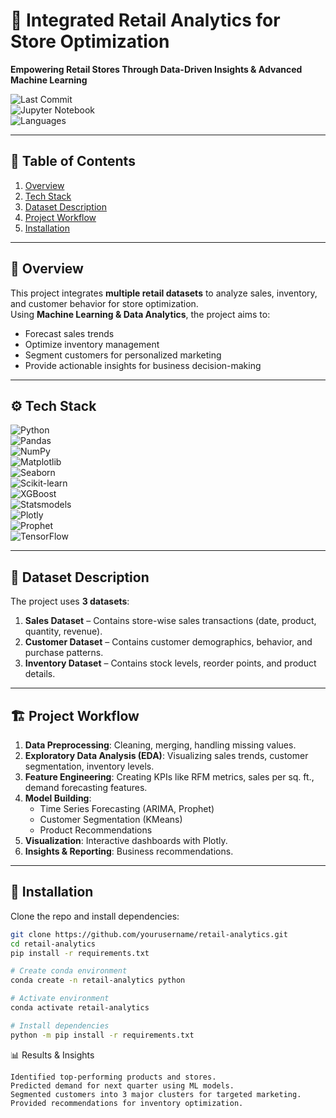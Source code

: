 # 🛒 Integrated Retail Analytics for Store Optimization  

**Empowering Retail Stores Through Data-Driven Insights & Advanced Machine Learning**  

![Last Commit](https://img.shields.io/github/last-commit/yourusername/retail-analytics)  
![Jupyter Notebook](https://img.shields.io/badge/Jupyter-Notebook-orange)  
![Languages](https://img.shields.io/badge/Languages-Python%20%7C%20SQL-blue)  

---

## 📑 Table of Contents  
1. [Overview](#overview)  
2. [Tech Stack](#tech-stack)  
3. [Dataset Description](#dataset-description)  
4. [Project Workflow](#project-workflow)  
5. [Installation](#installation)  

---

## 🔎 Overview  
This project integrates **multiple retail datasets** to analyze sales, inventory, and customer behavior for store optimization.  
Using **Machine Learning & Data Analytics**, the project aims to:  
- Forecast sales trends  
- Optimize inventory management  
- Segment customers for personalized marketing  
- Provide actionable insights for business decision-making  

---

## ⚙️ Tech Stack  

![Python](https://img.shields.io/badge/Python-3776AB?style=for-the-badge&logo=python&logoColor=white)  
![Pandas](https://img.shields.io/badge/Pandas-150458?style=for-the-badge&logo=pandas&logoColor=white)  
![NumPy](https://img.shields.io/badge/Numpy-013243?style=for-the-badge&logo=numpy&logoColor=white)  
![Matplotlib](https://img.shields.io/badge/Matplotlib-11557c?style=for-the-badge&logo=plotly&logoColor=white)  
![Seaborn](https://img.shields.io/badge/Seaborn-5A9?style=for-the-badge&logoColor=white)  
![Scikit-learn](https://img.shields.io/badge/Scikit--Learn-F7931E?style=for-the-badge&logo=scikitlearn&logoColor=white)  
![XGBoost](https://img.shields.io/badge/XGBoost-EB5E28?style=for-the-badge&logoColor=white)  
![Statsmodels](https://img.shields.io/badge/Statsmodels-323330?style=for-the-badge&logo=python&logoColor=white)  
![Plotly](https://img.shields.io/badge/Plotly-3F4F75?style=for-the-badge&logo=plotly&logoColor=white)  
![Prophet](https://img.shields.io/badge/Prophet-008080?style=for-the-badge&logo=python&logoColor=white)  
![TensorFlow](https://img.shields.io/badge/TensorFlow-FF6F00?style=for-the-badge&logo=tensorflow&logoColor=white)  

---

## 📂 Dataset Description  
The project uses **3 datasets**:  
1. **Sales Dataset** – Contains store-wise sales transactions (date, product, quantity, revenue).  
2. **Customer Dataset** – Contains customer demographics, behavior, and purchase patterns.  
3. **Inventory Dataset** – Contains stock levels, reorder points, and product details.  

---

## 🏗 Project Workflow  
1. **Data Preprocessing**: Cleaning, merging, handling missing values.  
2. **Exploratory Data Analysis (EDA)**: Visualizing sales trends, customer segmentation, inventory levels.  
3. **Feature Engineering**: Creating KPIs like RFM metrics, sales per sq. ft., demand forecasting features.  
4. **Model Building**:  
   - Time Series Forecasting (ARIMA, Prophet)  
   - Customer Segmentation (KMeans)  
   - Product Recommendations  
5. **Visualization**: Interactive dashboards with Plotly.  
6. **Insights & Reporting**: Business recommendations.  

---

## 🚀 Installation  
Clone the repo and install dependencies:  
```bash
git clone https://github.com/yourusername/retail-analytics.git
cd retail-analytics
pip install -r requirements.txt
```
```bash
# Create conda environment
conda create -n retail-analytics python

# Activate environment
conda activate retail-analytics

# Install dependencies
python -m pip install -r requirements.txt

```
📊 Results & Insights

    Identified top-performing products and stores.  
    Predicted demand for next quarter using ML models.  
    Segmented customers into 3 major clusters for targeted marketing.  
    Provided recommendations for inventory optimization.  